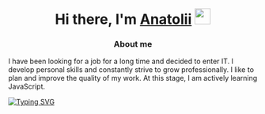 <h1 align="center">Hi there, I'm <a href="https://www.instagram.com/anickdoc/" target="_blank">Anatolii</a> 
<img src="https://github.com/blackcater/blackcater/raw/main/images/Hi.gif" height="32"/></h1>
<h3 align="center">About me</h3>
<p>I have been looking for a job for a long time and decided to enter IT. I develop personal skills and constantly strive to grow professionally. I like to plan and improve the quality of my work. At this stage, I am actively learning JavaScript.</p>

<a href="https://git.io/typing-svg"><img src="https://readme-typing-svg.herokuapp.com?font=Fira+Code&pause=1000&center=%D0%9B%D0%9E%D0%96%D0%AC&vCenter=%D0%9B%D0%9E%D0%96%D0%AC&width=435&lines=to+be+continued+.+.+." alt="Typing SVG" /></a>
<!--
**AnickDoc/AnickDoc** is a ✨ _special_ ✨ repository because its `README.md` (this file) appears on your GitHub profile.

Here are some ideas to get you started:

- 🔭 I’m currently working on ...
- 🌱 I’m currently learning ...
- 👯 I’m looking to collaborate on ...
- 🤔 I’m looking for help with ...
- 💬 Ask me about ...
- 📫 How to reach me: ...
- 😄 Pronouns: ...
- ⚡ Fun fact: ...
-->
